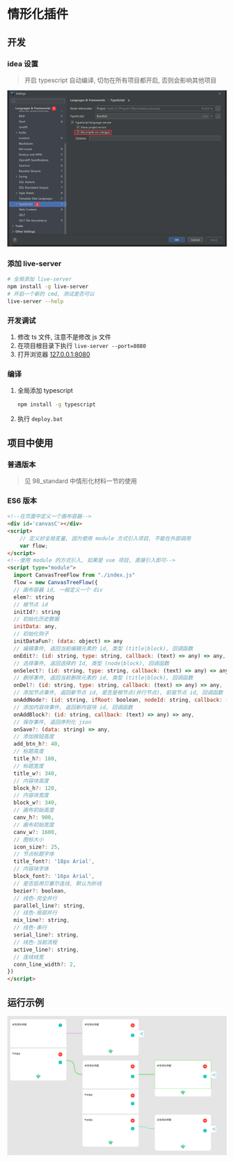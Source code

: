 # 情形化插件

## 开发

### idea 设置

> 开启 typescript 自动编译, 切勿在所有项目都开启, 否则会影响其他项目

![images](./docs/idea-config.png)

### 添加 live-server

```sh
# 全局添加 live-server
npm install -g live-server
# 开启一个新的 cmd, 测试是否可以
live-server --help
```

### 开发调试

1. 修改 ts 文件, 注意不是修改 js 文件
2. 在项目根目录下执行 `live-server --port=8080`
3. 打开浏览器 [127.0.0.1:8080](127.0.0.1:8080)

### 编译

1. 全局添加 typescript

   ```sh
   npm install -g typescript
   ```

2. 执行 `deploy.bat`

## 项目中使用

### 普通版本

> 见 98_standard 中情形化材料一节的使用

### ES6 版本

```html
<!--在页面中定义一个画布容器-->
<div id='canvasC'></div>
<script>
	// 定义好全局变量, 因为使用 module 方式引入项目, 不能在外部调用
    var flow;
</script>
<!--使用 module 的方式引入, 如果是 vue 项目, 直接引入即可-->
<script type="module">
  import CanvasTreeFlow from "./index.js"
  flow = new CanvasTreeFlow({
  // 画布容器 id, 一般定义一个 div
  elem?: string
  // 根节点 id
  initId?: string
  // 初始化历史数据
  initData: any,
  // 初始化钩子
  initDataFun?: (data: object) => any
  // 编辑事件, 返回当前编辑元素的 id, 类型 (title|block), 回调函数
  onEdit?: (id: string, type: string, callback: (text) => any) => any,
  // 选择事件, 返回选择的 Id, 类型 (node|block), 回调函数
  onSelect?: (id: string, type: string, callback: (text) => any) => any,
  // 删除事件, 返回当前删除元素的 id, 类型 (title|block), 回调函数
  onDel?: (id: string, type: string, callback: (text) => any) => any,
  // 添加节点事件, 返回新节点 id, 是否是根节点(并行节点), 前驱节点 id, 回调函数
  onAddNode?: (id: string, ifRoot: boolean, nodeId: string, callback: (text) => any) => any,
  // 添加内容块事件, 返回新内容块 id, 回调函数
  onAddBlock?: (id: string, callback: (text) => any) => any,
  // 保存事件, 返回序列化 json
  onSave?: (data: string) => any,
  // 添加按钮高度
  add_btn_h?: 40, 
  // 标题高度
  title_h?: 180,
  // 标题宽度
  title_w?: 340,
  // 内容块高度
  block_h?: 120,
  // 内容块宽度
  block_w?: 340,
  // 画布初始高度
  canv_h?: 900,
  // 画布初始宽度
  canv_w?: 1600,
  // 图标大小
  icon_size?: 25,
  // 节点标题字体
  title_font?: '18px Arial',
  // 内容块字体
  block_font?: '16px Arial',
  // 是否启用贝塞尔连线, 默认为折线
  bezier?: boolean,
  // 线色-完全并行
  parallel_line?: string,
  // 线色-局部并行
  mix_line?: string,
  // 线色-串行
  serial_line?: string,
  // 线色-当前流程
  active_line?: string, 
  // 连线线宽
  conn_line_width?: 2,
})
</script>
```

## 运行示例

![image-20210610130724038](docs/run.png)